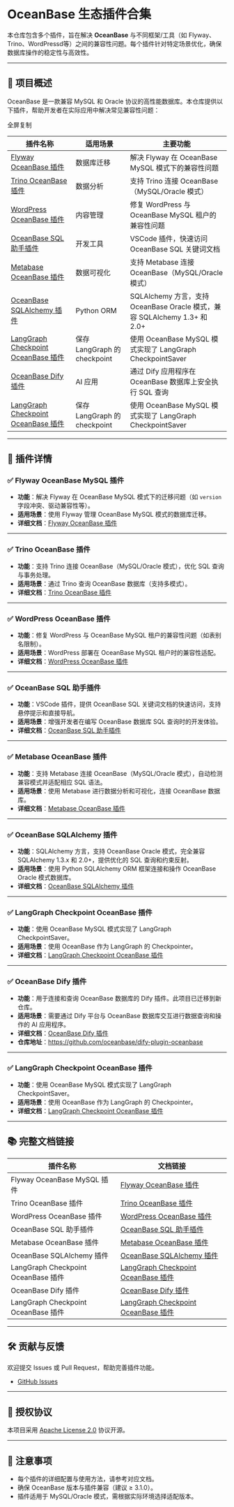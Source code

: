 # OceanBase 生态插件合集

本仓库包含多个插件，旨在解决 **OceanBase** 与不同框架/工具（如 Flyway、Trino、WordPressd等）之间的兼容性问题。每个插件针对特定场景优化，确保数据库操作的稳定性与高效性。

---

## 🧩 项目概述

OceanBase 是一款兼容 MySQL 和 Oracle 协议的高性能数据库。本仓库提供以下插件，帮助开发者在实际应用中解决常见兼容性问题：

全屏复制

| 插件名称                                                                                 | 适用场景                     | 主要功能                                                                  |
| ---------------------------------------------------------------------------------------- | ---------------------------- | ------------------------------------------------------------------------- |
| [Flyway OceanBase 插件](./flyway-oceanbase-plugin/README_CN.md)                             | 数据库迁移                   | 解决 Flyway 在 OceanBase MySQL 模式下的兼容性问题                         |
| [Trino OceanBase 插件](./trino-oceanbase-plugin/README_CN.md)                               | 数据分析                     | 支持 Trino 连接 OceanBase（MySQL/Oracle 模式）                            |
| [WordPress OceanBase 插件](./wordpress-oceanbase-plugin/README_CN.md)                       | 内容管理                     | 修复 WordPress 与 OceanBase MySQL 租户的兼容性问题                        |
| [OceanBase SQL 助手插件](./oceanbase-sql-helper-plugin/README_CN.md)                        | 开发工具                     | VSCode 插件，快速访问 OceanBase SQL 关键词文档                            |
| [Metabase OceanBase 插件](./metabase-oceanbase-plugin/README_CN.md)                         | 数据可视化                   | 支持 Metabase 连接 OceanBase（MySQL/Oracle 模式）                         |
| [OceanBase SQLAlchemy 插件](./oceanbase-sqlalchemy-plugin/README.md)                        | Python ORM                   | SQLAlchemy 方言，支持 OceanBase Oracle 模式，兼容 SQLAlchemy 1.3+ 和 2.0+ |
| [LangGraph Checkpoint OceanBase 插件](./langgraph-checkpoint-oceanbase-plugin/README.md)    | 保存 LangGraph 的 checkpoint | 使用 OceanBase MySQL 模式实现了 LangGraph CheckpointSaver                 |
| [OceanBase Dify 插件](./dify-plugin-oceanbase/README_CN.md)                                 | AI 应用                      | 通过 Dify 应用程序在 OceanBase 数据库上安全执行 SQL 查询                  |
| [LangGraph Checkpoint OceanBase 插件](./langgraph-checkpoint-oceanbase-plugin/README_CN.md) | 保存 LangGraph 的 checkpoint | 使用 OceanBase MySQL 模式实现了 LangGraph CheckpointSaver                 |

---

## 📁 插件详情

### ✅ Flyway OceanBase MySQL 插件

- **功能**：解决 Flyway 在 OceanBase MySQL 模式下的迁移问题（如 `version` 字段冲突、驱动兼容性等）。
- **适用场景**：使用 Flyway 管理 OceanBase MySQL 模式的数据库迁移。
- **详细文档**：[Flyway OceanBase 插件](./flyway-oceanbase-plugin/README_CN.md)

---

### ✅ Trino OceanBase 插件

- **功能**：支持 Trino 连接 OceanBase（MySQL/Oracle 模式），优化 SQL 查询与事务处理。
- **适用场景**：通过 Trino 查询 OceanBase 数据库（支持多模式）。
- **详细文档**：[Trino OceanBase 插件](./trion-oceanbase-plugin/README_CN.md)

---

### ✅ WordPress OceanBase 插件

- **功能**：修复 WordPress 与 OceanBase MySQL 租户的兼容性问题（如表别名限制）。
- **适用场景**：WordPress 部署在 OceanBase MySQL 租户时的兼容性适配。
- **详细文档**：[WordPress OceanBase 插件](./wordpress-oceanbase-plugin/README_CN.md)

---

### ✅ OceanBase SQL 助手插件

- **功能**：VSCode 插件，提供 OceanBase SQL 关键词文档的快速访问，支持悬停提示和直接导航。
- **适用场景**：增强开发者在编写 OceanBase 数据库 SQL 查询时的开发体验。
- **详细文档**：[OceanBase SQL 助手插件](./oceanbase-sql-helper-plugin/README_CN.md)

---

### ✅ Metabase OceanBase 插件

- **功能**：支持 Metabase 连接 OceanBase（MySQL/Oracle 模式），自动检测兼容模式并适配相应 SQL 语法。
- **适用场景**：使用 Metabase 进行数据分析和可视化，连接 OceanBase 数据库。
- **详细文档**：[Metabase OceanBase 插件](./metabase-oceanbase-plugin/README_CN.md)

---

### ✅ OceanBase SQLAlchemy 插件

- **功能**：SQLAlchemy 方言，支持 OceanBase Oracle 模式，完全兼容 SQLAlchemy 1.3.x 和 2.0+，提供优化的 SQL 查询和约束反射。
- **适用场景**：使用 Python SQLAlchemy ORM 框架连接和操作 OceanBase Oracle 模式数据库。
- **详细文档**：[OceanBase SQLAlchemy 插件](./oceanbase-sqlalchemy-plugin/README.md)

---

### ✅ LangGraph Checkpoint OceanBase 插件

- **功能**：使用 OceanBase MySQL 模式实现了 LangGraph CheckpointSaver。
- **适用场景**：使用 OceanBase 作为 LangGraph 的 Checkpointer。
- **详细文档**：[LangGraph Checkpoint OceanBase 插件](./langgraph-checkpoint-oceanbase-plugin/README.md)

---

### ✅ OceanBase Dify 插件

- **功能**：用于连接和查询 OceanBase 数据库的 Dify 插件。此项目已迁移到新仓库。
- **适用场景**：需要通过 Dify 平台与 OceanBase 数据库交互进行数据查询和操作的 AI 应用程序。
- **详细文档**：[OceanBase Dify 插件](./dify-plugin-oceanbase/README_CN.md)
- **仓库地址**：https://github.com/oceanbase/dify-plugin-oceanbase

---

### ✅ LangGraph Checkpoint OceanBase 插件

- **功能**：使用 OceanBase MySQL 模式实现了 LangGraph CheckpointSaver。
- **适用场景**：使用 OceanBase 作为 LangGraph 的 Checkpointer。
- **详细文档**：[LangGraph Checkpoint OceanBase 插件](./langgraph-checkpoint-oceanbase-plugin/README_CN.md)

---

## 📚 完整文档链接

| 插件名称                            | 文档链接                                                                                 |
| ----------------------------------- | ---------------------------------------------------------------------------------------- |
| Flyway OceanBase MySQL 插件         | [Flyway OceanBase 插件](./flyway-oceanbase-plugin/README_CN.md)                             |
| Trino OceanBase 插件                | [Trino OceanBase 插件](./trino-oceanbase-plugin/README_CN.md)                               |
| WordPress OceanBase 插件            | [WordPress OceanBase 插件](./wordpress-oceanbase-plugin/README_CN.md)                       |
| OceanBase SQL 助手插件              | [OceanBase SQL 助手插件](./oceanbase-sql-helper-plugin/README_CN.md)                        |
| Metabase OceanBase 插件             | [Metabase OceanBase 插件](./metabase-oceanbase-plugin/README_CN.md)                         |
| OceanBase SQLAlchemy 插件           | [OceanBase SQLAlchemy 插件](./oceanbase-sqlalchemy-plugin/README.md)                        |
| LangGraph Checkpoint OceanBase 插件 | [LangGraph Checkpoint OceanBase 插件](./langgraph-checkpoint-oceanbase-plugin/README.md)    |
| OceanBase Dify 插件                 | [OceanBase Dify 插件](./dify-plugin-oceanbase/README_CN.md)                                 |
| LangGraph Checkpoint OceanBase 插件 | [LangGraph Checkpoint OceanBase 插件](./langgraph-checkpoint-oceanbase-plugin/README_CN.md) |

---

## 🛠️ 贡献与反馈

欢迎提交 Issues 或 Pull Request，帮助完善插件功能。

- [GitHub Issues](https://github.com/oceanbase/ecology-plugins/issues)

---

## 📄 授权协议

本项目采用 [Apache License 2.0](./LICENSE) 协议开源。

---

## 📌 注意事项

- 每个插件的详细配置与使用方法，请参考对应文档。
- 确保 OceanBase 版本与插件兼容（建议 ≥ 3.1.0）。
- 插件适用于 MySQL/Oracle 模式，需根据实际环境选择适配版本。
